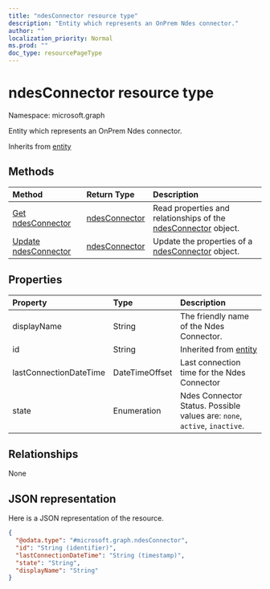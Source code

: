```yaml
---
title: "ndesConnector resource type"
description: "Entity which represents an OnPrem Ndes connector."
author: ""
localization_priority: Normal
ms.prod: ""
doc_type: resourcePageType
---
```


# ndesConnector resource type


Namespace: microsoft.graph

Entity which represents an OnPrem Ndes connector.


Inherits from [entity](../resources/entity.md)

## Methods
|Method|Return Type|Description|
|:---|:---|:---|
|[Get ndesConnector](../api/ndesconnector-get.md)|[ndesConnector](../resources/ndesconnector.md)|Read properties and relationships of the [ndesConnector](../resources/ndesconnector.md) object.|
|[Update ndesConnector](../api/ndesconnector-update.md)|[ndesConnector](../resources/ndesconnector.md)|Update the properties of a [ndesConnector](../resources/ndesconnector.md) object.|

## Properties
|Property|Type|Description|
|:---|:---|:---|
|displayName|String|The friendly name of the Ndes Connector.|
|id|String| Inherited from [entity](../resources/entity.md)|
|lastConnectionDateTime|DateTimeOffset|Last connection time for the Ndes Connector|
|state|Enumeration|Ndes Connector Status. Possible values are: `none`, `active`, `inactive`.|

## Relationships
None

## JSON representation
Here is a JSON representation of the resource.
<!-- {
  "blockType": "resource",
  "keyProperty": "id",
  "@odata.type": "microsoft.graph.ndesConnector",
  "baseType": "microsoft.graph.entity",
  "openType": false
}
-->
``` json
{
  "@odata.type": "#microsoft.graph.ndesConnector",
  "id": "String (identifier)",
  "lastConnectionDateTime": "String (timestamp)",
  "state": "String",
  "displayName": "String"
}
```

